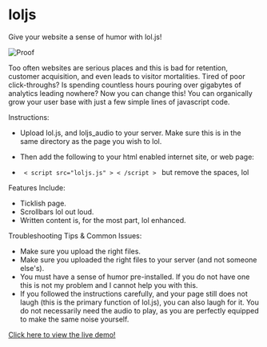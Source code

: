# loljs
Give your website a sense of humor with lol.js!

<img src="http://nathalielawhead.com/noodles/graph.png" alt="Proof">

Too often websites are serious places and this is bad for retention, customer acquisition, and even leads to visitor mortalities.
Tired of poor click-throughs? Is spending countless hours pouring over gigabytes of analytics leading nowhere?
Now you can change this!
You can organically grow your user base with just a few simple lines of javascript code.

Instructions:

* Upload lol.js, and loljs_audio to your server. Make sure this is in the same directory as the page you wish to lol.

* Then add the following to your html enabled internet site, or web page:
- <code> < script src="loljs.js" > < /script > </code> but remove the spaces, lol

Features Include:

* Ticklish page.
* Scrollbars lol out loud.
* Written content is, for the most part, lol enhanced.

Troubleshooting Tips & Common Issues:

* Make sure you upload the right files.
* Make sure you uploaded the right files to your server (and not someone else's).
* You must have a sense of humor pre-installed. If you do not have one this is not my problem and I cannot help you with this.
* If you followed the instructions carefully, and your page still does not laugh (this is the primary function of lol.js), you can also laugh for it. You do not necessarily need the audio to play, as you are perfectly equipped to make the same noise yourself.

<a href="http://nathalielawhead.com/js/loljs/LOL - Wikipedia, the free encyclopedia.html">Click here to view the live demo!</a>
